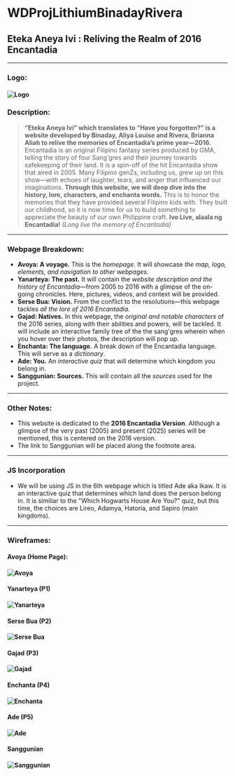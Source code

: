 # WDProjLithiumBinadayRivera
## Eteka Aneya Ivi : Reliving the Realm of 2016 Encantadia
******
### Logo:
#### ![Logo](encantadia_logo.png)

### Description:
> **“Eteka Aneya Ivi” which translates to “Have you forgotten?” is a website developed by Binaday, Aliya Louise and Rivera, Brianna Aliah to relive the memories of Encantadia’s prime year—2016.** Encantadia is an original Filipino fantasy series produced by GMA, telling the story of four Sang'gres and their journey towards safekeeping of their land. It is a spin-off of the hit Encantadia show that aired in 2005. Many Filipino genZs, including us, grew up on this show—with echoes of laughter, tears, and anger that influenced our imaginations. **Through this website, we will deep dive into the history, lore, characters, and enchanta words.** This is to honor the memories that they have provided several Filipino kids with. They built our childhood, so it is now time for us to build something to appreciate the beauty of our own Philippine craft. **Ivo Live, alaala ng Encantadia!** *(Long live the memory of Encantadia)*
******
### Webpage Breakdown:
* **Avoya: A voyage.** This is the *homepage*. It will showcase *the map, logo, elements, and navigation to other webpages.*
* **Yanarteya: The past.** It will contain the *website description and the history of Encantadia*—from 2005 to 2016 with a glimpse of the on-going chronicles. Here, pictures, videos, and context will be provided.
* **Serse Bua: Vision.** From the conflict to the resolutions—this webpage tackles *all the lore of 2016 Encantadia.*
* **Gajad: Natives.** In this webpage, the *original and notable characters* of the 2016 series, along with their abilities and powers, will be tackled. It will include an interactive family tree of the the sang'gres wherein when you hover over their photos, the description will pop up.
* **Enchanta: The language.** A break down of the Encantadia language. This will serve as a *dictionary*.
* **Ade: You.** An *interactive quiz* that will determine which kingdom you belong in.
* **Sanggunian: Sources.** This will contain all the *sources* used for the project.
******
### Other Notes:
- This website is dedicated to the **2016 Encantadia Version**. Although a glimpse of the very past (2005) and present (2025) series will be mentioned, this is centered on the 2016 version.
- The link to Sanggunian will be placed along the footnote area.
******
### JS Incorporation
* We will be using JS in the 6th webpage which is titled Ade aka Ikaw. It is an interactive quiz that determines which land does the person belong in. It is similiar to the "Which Hogwarts House Are You?" quiz, but this time, the choices are Lireo, Adamya, Hatoria, and Sapiro (main kingdoms).
******
### Wireframes:
#### Avoya (Home Page):
#### ![Avoya](Avoya.png)
#### Yanarteya (P1)
#### ![Yanarteya](https://github.com/iyasrxz/WDProjLithiumBinadayRivera/blob/411b3e1e719612d22cedcbde75918e34f9496122/images/Yanarteya.png)
#### Serse Bua (P2)
#### ![Serse Bua](https://github.com/iyasrxz/WDProjLithiumBinadayRivera/blob/f3fe70ad32841a939e5a2a0ecfa049ab724a2cab/images/Serse%20Bua.png)
#### Gajad (P3)
#### ![Gajad](https://github.com/iyasrxz/WDProjLithiumBinadayRivera/blob/8ba15b58874ee8713e6e7e8e1fbeaedf55fda359/images/Gajad.png)
#### Enchanta (P4)
#### ![Enchanta]()
#### Ade (P5)
#### ![Ade]()
#### Sanggunian
#### ![Sanggunian]()

